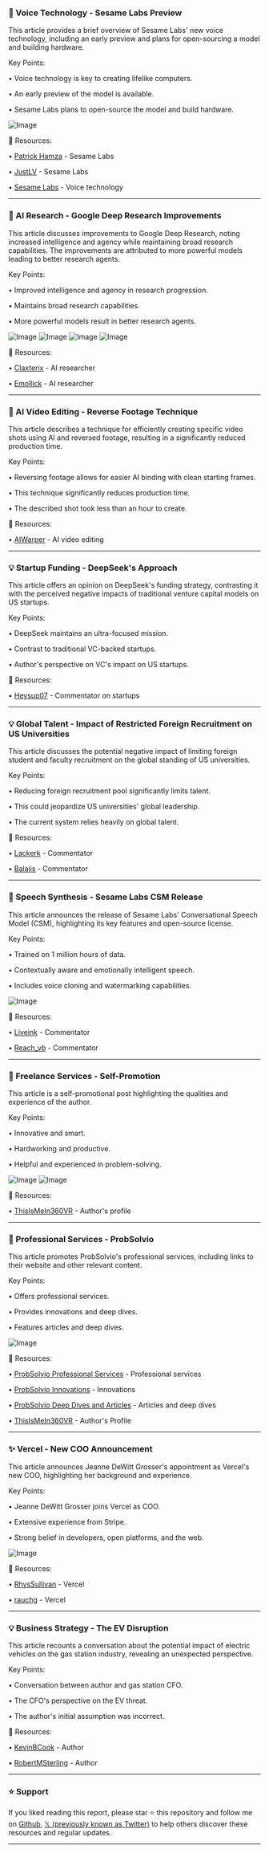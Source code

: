 ### 🤖 Voice Technology - Sesame Labs Preview

This article provides a brief overview of Sesame Labs' new voice technology, including an early preview and plans for open-sourcing a model and building hardware.

Key Points:

• Voice technology is key to creating lifelike computers.

• An early preview of the model is available.

• Sesame Labs plans to open-source the model and build hardware.


![Image](https://pbs.twimg.com/ext_tw_video_thumb/1895150509863903233/pu/img/w7Sjsu8qG1uHs6GA.jpg)

🔗 Resources:

• [Patrick Hamza](https://x.com/patrick_hamza) - Sesame Labs

• [JustLV](https://x.com/justLV) - Sesame Labs

• [Sesame Labs](https://x.com/sesame) - Voice technology


---

### 🤖 AI Research - Google Deep Research Improvements

This article discusses improvements to Google Deep Research, noting increased intelligence and agency while maintaining broad research capabilities.  The improvements are attributed to more powerful models leading to better research agents.

Key Points:

• Improved intelligence and agency in research progression.

• Maintains broad research capabilities.

• More powerful models result in better research agents.


![Image](https://pbs.twimg.com/media/Gl9_YlbXcAAxczk?format=jpg&name=small)
![Image](https://pbs.twimg.com/media/Gl9_avWWcAAVJg3?format=jpg&name=small)
![Image](https://pbs.twimg.com/media/Gl9_dCuWMAELOB0?format=jpg&name=900x900)
![Image](https://pbs.twimg.com/media/Gl9_e7EWoAAlhZC?format=png&name=900x900)

🔗 Resources:

• [Claxterix](https://x.com/Claxterix) - AI researcher

• [Emollick](https://x.com/emollick) - AI researcher


---

### 🤖 AI Video Editing -  Reverse Footage Technique

This article describes a technique for efficiently creating specific video shots using AI and reversed footage, resulting in a significantly reduced production time.

Key Points:

• Reversing footage allows for easier AI binding with clean starting frames.

•  This technique significantly reduces production time.

• The described shot took less than an hour to create.


🔗 Resources:

• [AIWarper](https://x.com/AIWarper) - AI video editing


---

### 💡 Startup Funding - DeepSeek's Approach

This article offers an opinion on DeepSeek's funding strategy, contrasting it with the perceived negative impacts of traditional venture capital models on US startups.

Key Points:

• DeepSeek maintains an ultra-focused mission.

•  Contrast to traditional VC-backed startups.

•  Author's perspective on VC's impact on US startups.


🔗 Resources:

• [Heysup07](https://x.com/Heysup07) -  Commentator on startups


---

### 💡 Global Talent - Impact of Restricted Foreign Recruitment on US Universities

This article discusses the potential negative impact of limiting foreign student and faculty recruitment on the global standing of US universities.

Key Points:

• Reducing foreign recruitment pool significantly limits talent.

•  This could jeopardize US universities' global leadership.

•  The current system relies heavily on global talent.


🔗 Resources:

• [Lackerk](https://x.com/lackerk) - Commentator

• [Balajis](https://x.com/balajis) - Commentator


---

### 🚀 Speech Synthesis - Sesame Labs CSM Release

This article announces the release of Sesame Labs' Conversational Speech Model (CSM), highlighting its key features and open-source license.

Key Points:

• Trained on 1 million hours of data.

• Contextually aware and emotionally intelligent speech.

• Includes voice cloning and watermarking capabilities.


![Image](https://pbs.twimg.com/ext_tw_video_thumb/1900304378139205634/pu/img/GNCqs_ktJUE7nCHs.jpg)

🔗 Resources:

• [Liveink](https://x.com/liveink) - Commentator

• [Reach_vb](https://x.com/reach_vb) - Commentator


---

### 🤖  Freelance Services - Self-Promotion

This article is a self-promotional post highlighting the qualities and experience of the author.

Key Points:

• Innovative and smart.

• Hardworking and productive.

• Helpful and experienced in problem-solving.


![Image](https://pbs.twimg.com/media/GUeD8E1XYAA2El0?format=jpg&name=small)
![Image](https://pbs.twimg.com/media/GUeD8F6XoAINUj5?format=jpg&name=small)

🔗 Resources:

• [ThisIsMeIn360VR](https://x.com/ThisIsMeIn360VR) -  Author's profile


---

### 🚀 Professional Services - ProbSolvio

This article promotes ProbSolvio's professional services, including links to their website and other relevant content.

Key Points:

• Offers professional services.

•  Provides innovations and deep dives.

•  Features articles and deep dives.


![Image](https://pbs.twimg.com/media/GeZbDLOXgAAMnNq?format=jpg&name=small)

🔗 Resources:

• [ProbSolvio Professional Services](https://probsolvio.com/professional) - Professional services

• [ProbSolvio Innovations](https://x.com/ThisIsMeIn360VR/status/1853158225677279656?t=) - Innovations

• [ProbSolvio Deep Dives and Articles](https://x.com/ThisIsMeIn360VR/status/1858642608160911857?t=) - Articles and deep dives

• [ThisIsMeIn360VR](https://x.com/ThisIsMeIn360VR) - Author's Profile



---

### ✨  Vercel - New COO Announcement

This article announces Jeanne DeWitt Grosser's appointment as Vercel's new COO, highlighting her background and experience.

Key Points:

• Jeanne DeWitt Grosser joins Vercel as COO.

• Extensive experience from Stripe.

•  Strong belief in developers, open platforms, and the web.


![Image](https://pbs.twimg.com/media/Gl7dVXEbYAUlFvA?format=jpg&name=small)

🔗 Resources:

• [RhysSullivan](https://x.com/RhysSullivan) - Vercel

• [rauchg](https://x.com/rauchg) - Vercel


---

### 💡  Business Strategy - The EV Disruption

This article recounts a conversation about the potential impact of electric vehicles on the gas station industry, revealing an unexpected perspective.

Key Points:

•  Conversation between author and gas station CFO.

•  The CFO's perspective on the EV threat.

• The author's initial assumption was incorrect.


🔗 Resources:

• [KevinBCook](https://x.com/KevinBCook) - Author

• [RobertMSterling](https://x.com/RobertMSterling) - Author


---

### ⭐️ Support

If you liked reading this report, please star ⭐️ this repository and follow me on [Github](https://github.com/Drix10), [𝕏 (previously known as Twitter)](https://x.com/DRIX_10_) to help others discover these resources and regular updates.

---